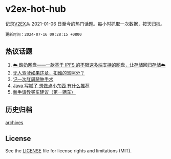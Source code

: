 # v2ex-hot-hub

 记录[V2EX](https://www.v2ex.com/)从 2021-01-06 日至今的热门话题。每小时抓取一次数据，按天[归档](archives)。

`更新时间：2024-07-16 09:28:15 +0800`

## 热议话题

1. [☁️ 酸奶网盘——一款基于 IPFS 的不限速多端支持的网盘，让存储回归存储☁️](https://www.v2ex.com/t/1057302)
1. [无人驾驶如果违章，扣谁的驾照分？](https://www.v2ex.com/t/1057338)
1. [记一次肛周脓肿手术](https://www.v2ex.com/t/1057326)
1. [Java 写腻了 想做点小东西 有什么推荐](https://www.v2ex.com/t/1057336)
1. [新手请教买车建议（第一辆车）](https://www.v2ex.com/t/1057445)

## 历史归档

[archives](archives)

## License

See the [LICENSE](LICENSE) file for license rights and limitations (MIT).

